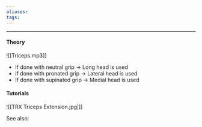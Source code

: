 ```yaml
---
aliases:
tags: 
---
```

---


#### Theory 


![[Triceps.mp3]]
- If done with neutral grip → Long head is used
- if done with pronated grip → Lateral head is used
- If done with supinated grip → Medial head is used 
#### Tutorials
![[TRX Triceps Extension.jpg|]]


See also:


